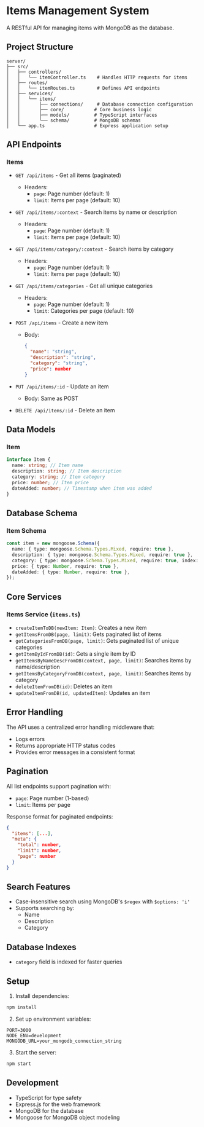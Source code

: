 # Items Management System

A RESTful API for managing items with MongoDB as the database.

## Project Structure

```
server/
├── src/
│   ├── controllers/
│   │   └── itemController.ts    # Handles HTTP requests for items
│   ├── routes/
│   │   └── itemRoutes.ts        # Defines API endpoints
│   ├── services/
│   │   └── items/
│   │       ├── connections/     # Database connection configuration
│   │       ├── core/           # Core business logic
│   │       ├── models/         # TypeScript interfaces
│   │       └── schema/         # MongoDB schemas
│   └── app.ts                  # Express application setup
```

## API Endpoints

### Items

- `GET /api/items` - Get all items (paginated)

  - Headers:
    - `page`: Page number (default: 1)
    - `limit`: Items per page (default: 10)

- `GET /api/items/:context` - Search items by name or description

  - Headers:
    - `page`: Page number (default: 1)
    - `limit`: Items per page (default: 10)

- `GET /api/items/category/:context` - Search items by category

  - Headers:
    - `page`: Page number (default: 1)
    - `limit`: Items per page (default: 10)

- `GET /api/items/categories` - Get all unique categories

  - Headers:
    - `page`: Page number (default: 1)
    - `limit`: Categories per page (default: 10)

- `POST /api/items` - Create a new item

  - Body:
    ```json
    {
      "name": "string",
      "description": "string",
      "category": "string",
      "price": number
    }
    ```

- `PUT /api/items/:id` - Update an item

  - Body: Same as POST

- `DELETE /api/items/:id` - Delete an item

## Data Models

### Item

```typescript
interface Item {
  name: string; // Item name
  description: string; // Item description
  category: string; // Item category
  price: number; // Item price
  dateAdded: number; // Timestamp when item was added
}
```

## Database Schema

### Item Schema

```typescript
const item = new mongoose.Schema({
  name: { type: mongoose.Schema.Types.Mixed, require: true },
  description: { type: mongoose.Schema.Types.Mixed, require: true },
  category: { type: mongoose.Schema.Types.Mixed, require: true, index: true },
  price: { type: Number, require: true },
  dateAdded: { type: Number, require: true },
});
```

## Core Services

### Items Service (`items.ts`)

- `createItemToDB(newItem: Item)`: Creates a new item
- `getItemsFromDB(page, limit)`: Gets paginated list of items
- `getCategoriesFromDB(page, limit)`: Gets paginated list of unique categories
- `getItemByIdFromDB(id)`: Gets a single item by ID
- `getItemsByNameDescFromDB(context, page, limit)`: Searches items by name/description
- `getItemsByCategoryFromDB(context, page, limit)`: Searches items by category
- `deleteItemFromDB(id)`: Deletes an item
- `updateItemFromDB(id, updatedItem)`: Updates an item

## Error Handling

The API uses a centralized error handling middleware that:

- Logs errors
- Returns appropriate HTTP status codes
- Provides error messages in a consistent format

## Pagination

All list endpoints support pagination with:

- `page`: Page number (1-based)
- `limit`: Items per page

Response format for paginated endpoints:

```json
{
  "items": [...],
  "meta": {
    "total": number,
    "limit": number,
    "page": number
  }
}
```

## Search Features

- Case-insensitive search using MongoDB's `$regex` with `$options: 'i'`
- Supports searching by:
  - Name
  - Description
  - Category

## Database Indexes

- `category` field is indexed for faster queries

## Setup

1. Install dependencies:

```bash
npm install
```

2. Set up environment variables:

```env
PORT=3000
NODE_ENV=development
MONGODB_URL=your_mongodb_connection_string
```

3. Start the server:

```bash
npm start
```

## Development

- TypeScript for type safety
- Express.js for the web framework
- MongoDB for the database
- Mongoose for MongoDB object modeling
